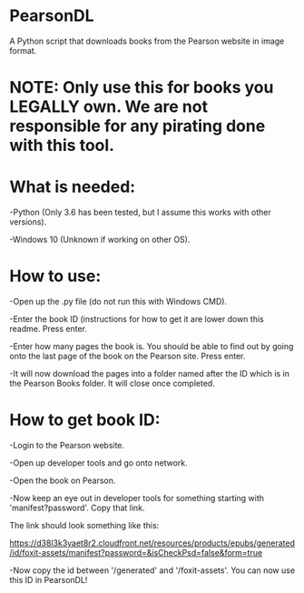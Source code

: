 # PearsonDL

A Python script that downloads books  from the Pearson website in image format.

# NOTE: Only use this for books you LEGALLY own. We are not responsible for any pirating done with this tool.

# What is needed:

-Python (Only 3.6 has been tested, but I assume this works with other versions).

-Windows 10 (Unknown if working on other OS).

# How to use:

-Open up the .py file (do not run this with Windows CMD).

-Enter the book ID (instructions for how to get it are lower down this readme. Press enter.

-Enter how many pages the book is. You should be able to find out by going onto the last page of the book on the Pearson site. Press enter.

-It will now download the pages into a folder named after the ID which is in the Pearson Books folder. It will close once completed.



# How to get book ID:

-Login to the Pearson website.

-Open up developer tools and go onto network.

-Open the book on Pearson.

-Now keep an eye out in developer tools for something starting with 'manifest?password'. Copy that link.

The link should look something like this:

https://d38l3k3yaet8r2.cloudfront.net/resources/products/epubs/generated/id/foxit-assets/manifest?password=&isCheckPsd=false&form=true
  
-Now copy the id between '/generated' and '/foxit-assets'. You can now use this ID in PearsonDL!

